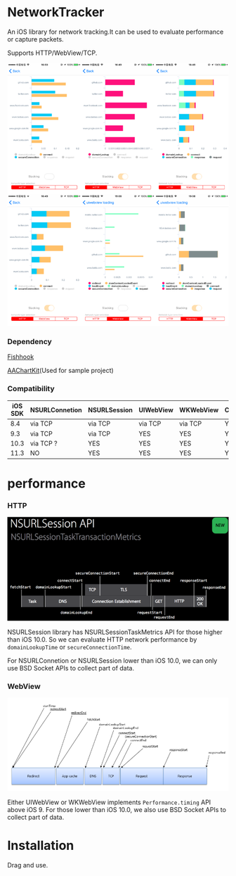 # NetworkTracker

An iOS library for network tracking.It can be used to evaluate performance or capture packets.

Supports HTTP/WebView/TCP.

![](/assets/Group.png)

### Dependency

[Fishhook](https://github.com/facebook/fishhook)

[AAChartKit](https://github.com/AAChartModel/AAChartKit)(Used for sample project)

### Compatibility

|iOS SDK|NSURLConnetion|NSURLSession|UIWebView|WKWebView|CocoaAyncSocket
|-| - | -| - | -| - |
|8.4| via TCP | via TCP  | via TCP | via TCP | YES |
|9.3| via TCP|via TCP | YES| YES|YES|
|10.3| via TCP ?|YES| YES| YES|YES|
|11.3| NO |YES| YES| YES|YES|

# performance

### HTTP

![](/assets/urlsession.png)

NSURLSession library has NSURLSessionTaskMetrics API for those higher than iOS 10.0.
So we can evaluate HTTP network performance by ```domainLookupTime``` or ```secureConnectionTime```.

For NSURLConnetion or NSURLSession lower than iOS 10.0, we can only use BSD Socket APIs to collect part of data.

### WebView

![](/assets/webview.png)

Either UIWebView or WKWebView implements ```Performance.timing``` API above iOS 9.
For those lower than iOS 10.0, we also use BSD Socket APIs to collect part of data.


# Installation

Drag and use.
